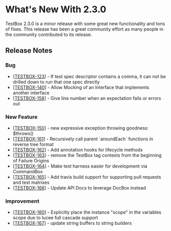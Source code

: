 # What's New With 2.3.0

TestBox 2.3.0 is a minor release with some great new functionality and tons of fixes. This release has been a great community effort as many people in the community contributed to its release.

## Release Notes

<h3>        Bug
</h3>
<ul>
<li>[<a href='https://ortussolutions.atlassian.net/browse/TESTBOX-123'>TESTBOX-123</a>] -         If test spec descriptor contains a comma, it can not be drilled down to run that one spec directly
</li>
<li>[<a href='https://ortussolutions.atlassian.net/browse/TESTBOX-140'>TESTBOX-140</a>] -         Allow Mocking of an Interface that implements another interface
</li>
<li>[<a href='https://ortussolutions.atlassian.net/browse/TESTBOX-158'>TESTBOX-158</a>] -         Give line number when an expectation fails or errors out
</li>
</ul>
            
<h3>        New Feature
</h3>
<ul>
<li>[<a href='https://ortussolutions.atlassian.net/browse/TESTBOX-150'>TESTBOX-150</a>] -         new expressive exception throwing goodness: $throws()
</li>
<li>[<a href='https://ortussolutions.atlassian.net/browse/TESTBOX-161'>TESTBOX-161</a>] -         Recursively call parent `aroundEach` functions in reverse tree format
</li>
<li>[<a href='https://ortussolutions.atlassian.net/browse/TESTBOX-162'>TESTBOX-162</a>] -          Add annotation hooks for lifecycle methods
</li>
<li>[<a href='https://ortussolutions.atlassian.net/browse/TESTBOX-163'>TESTBOX-163</a>] -         remove the TestBox tag contexts from the beginning of Failure Origins
</li>
<li>[<a href='https://ortussolutions.atlassian.net/browse/TESTBOX-164'>TESTBOX-164</a>] -         Make test harness easier for development via CommandBox
</li>
<li>[<a href='https://ortussolutions.atlassian.net/browse/TESTBOX-165'>TESTBOX-165</a>] -         Add travis build support for supporting pull requests and test matrixes
</li>
<li>[<a href='https://ortussolutions.atlassian.net/browse/TESTBOX-166'>TESTBOX-166</a>] -         Update API Docs to leverage DocBox instead
</li>
</ul>
        
<h3>        Improvement
</h3>
<ul>
<li>[<a href='https://ortussolutions.atlassian.net/browse/TESTBOX-160'>TESTBOX-160</a>] -         Explicitly place the instance &quot;scope&quot; in the variables scope due to lucee full cascade support
</li>
<li>[<a href='https://ortussolutions.atlassian.net/browse/TESTBOX-167'>TESTBOX-167</a>] -         update string buffers to string builders
</li>
</ul>
                                        